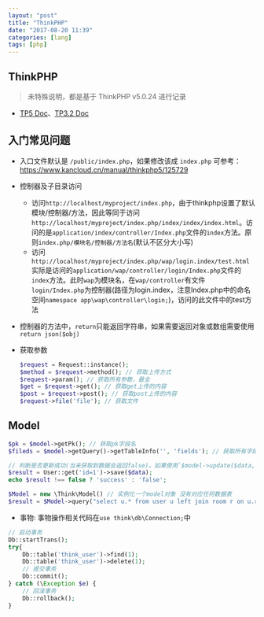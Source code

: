 ```yaml
---
layout: "post"
title: "ThinkPHP"
date: "2017-08-20 11:39"
categories: [lang]
tags: [php]
---
```


## ThinkPHP

> 未特殊说明，都是基于 ThinkPHP v5.0.24 进行记录

- [TP5 Doc](https://www.kancloud.cn/manual/thinkphp5/118003)、[TP3.2 Doc](https://www.kancloud.cn/manual/thinkphp/1773)

## 入门常见问题

- 入口文件默认是 `/public/index.php`，如果修改该成 `index.php` 可参考：https://www.kancloud.cn/manual/thinkphp5/125729
- 控制器及子目录访问
    - 访问`http://localhost/myproject/index.php`，由于thinkphp设置了默认模块/控制器/方法，因此等同于访问 `http://localhost/myproject/index.php/index/index/index.html`。访问的是`application/index/controller/Index.php`文件的`index`方法。原则`index.php/模块名/控制器/方法名`(默认不区分大小写)
    - 访问`http://localhost/myproject/index.php/wap/login.index/test.html`实际是访问的`application/wap/controller/login/Index.php`文件的`index`方法。此时`wap`为模块名，在`wap/controller`有文件`login/Index.php`为控制器(路径为login.index，注意Index.php中的命名空间`namespace app\wap\controller\login;`)，访问的此文件中的test方法
- 控制器的方法中，`return`只能返回字符串，如果需要返回对象或数组需要使用`return json($obj)`
- 获取参数

    ```php
    $request = Request::instance();
    $method = $request->method(); // 获取上传方式
    $request->param(); // 获取所有参数，最全
    $get = $request->get(); // 获取get上传的内容
    $post = $request->post(); // 获取post上传的内容
    $request->file('file'); // 获取文件
    ```

## Model

```php
$pk = $model->getPk(); // 获取pk字段名
$fileds = $model->getQuery()->getTableInfo('', 'fields'); // 获取所有字段

// 判断是否更新成功(当未获取到数据会返回false)。如果使用`$model->update($data, ['id'=>1]);`未获取到数据也返回成功
$result = User::get('id=1')->save($data);
echo $result !== false ? 'success' : 'false';

$Model = new \Think\Model() // 实例化一个model对象 没有对应任何数据表
$result = $Model->query("select u.* from user u left join room r on u.room_id = r.id where r.id = 1");
```

- 事物: 事物操作相关代码在`use think\db\Connection;`中

```php
// 启动事务
Db::startTrans();
try{
    Db::table('think_user')->find(1);
    Db::table('think_user')->delete(1);
    // 提交事务
    Db::commit();    
} catch (\Exception $e) {
    // 回滚事务
    Db::rollback();
}
```
